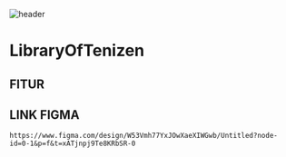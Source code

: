 ![header](https://capsule-render.vercel.app/api?type=waving&height=299&color=38220f&text=Library%20Of%20Ten&textBg=false&fontColor=dbc1ac&rotate=0&stroke=634832)

# LibraryOfTenizen

## FITUR

## LINK FIGMA
    https://www.figma.com/design/W53Vmh77YxJOwXaeXIWGwb/Untitled?node-id=0-1&p=f&t=xATjnpj9Te8KRbSR-0
